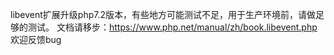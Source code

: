 libevent扩展升级php7.2版本，有些地方可能测试不足，用于生产环境前，请做足够的测试。
文档请移步：https://www.php.net/manual/zh/book.libevent.php
欢迎反馈bug
